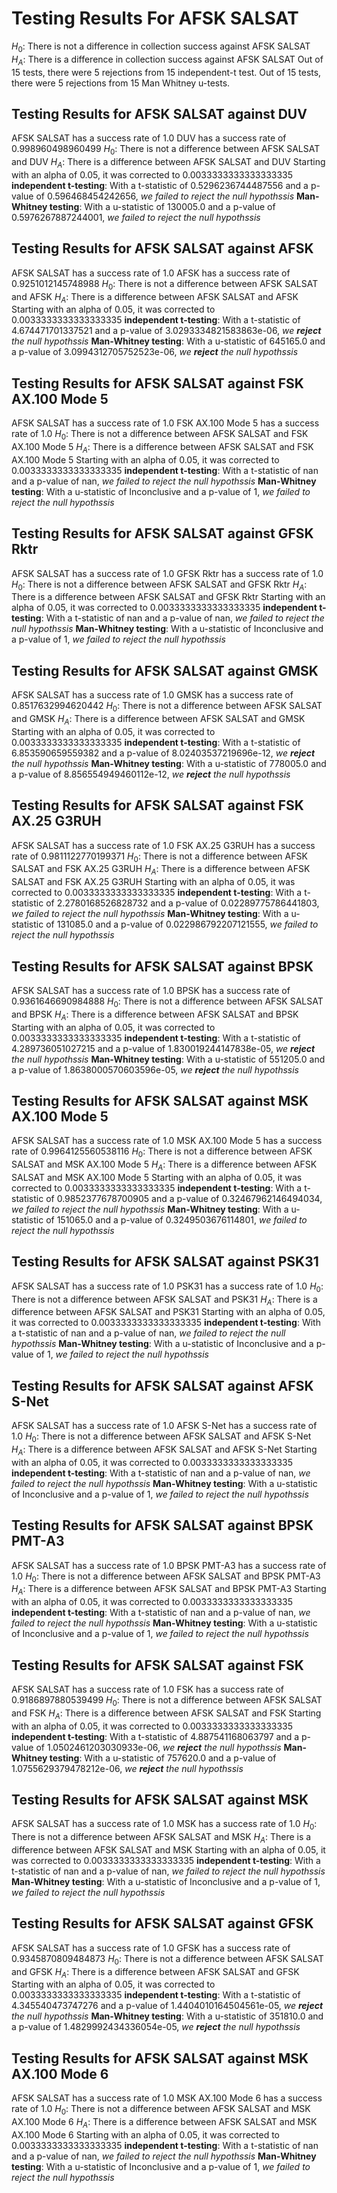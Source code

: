 # Testing Results For AFSK SALSAT 
$H_{0}$: There is not a difference in collection success against AFSK SALSAT 
$H_{A}$: There is a difference in collection success against AFSK SALSAT
Out of 15 tests, there were 5 rejections from 15 independent-t test.
Out of 15 tests, there were 5 rejections from 15 Man Whitney u-tests.
## Testing Results for AFSK SALSAT against DUV 
AFSK SALSAT has a success rate of 1.0
DUV has a success rate of 0.998960498960499
$H_{0}$: There is not a difference between AFSK SALSAT and DUV
$H_{A}$: There is a difference between AFSK SALSAT and DUV
Starting with an alpha of 0.05, it was corrected to 0.0033333333333333335
__independent t-testing__: With a t-statistic of 0.5296236744487556 and a p-value of 0.596468454242656, _we failed to reject the null hypothssis_
__Man-Whitney testing__: With a u-statistic of 130005.0 and a p-value of 0.5976267887244001, _we failed to reject the null hypothssis_
## Testing Results for AFSK SALSAT against AFSK 
AFSK SALSAT has a success rate of 1.0
AFSK has a success rate of 0.9251012145748988
$H_{0}$: There is not a difference between AFSK SALSAT and AFSK
$H_{A}$: There is a difference between AFSK SALSAT and AFSK
Starting with an alpha of 0.05, it was corrected to 0.0033333333333333335
__independent t-testing__: With a t-statistic of 4.674471701337521 and a p-value of 3.0293334821583863e-06, _we **reject** the null hypothssis_
__Man-Whitney testing__: With a u-statistic of 645165.0 and a p-value of 3.0994312705752523e-06, _we **reject** the null hypothssis_
## Testing Results for AFSK SALSAT against FSK AX.100 Mode 5 
AFSK SALSAT has a success rate of 1.0
FSK AX.100 Mode 5 has a success rate of 1.0
$H_{0}$: There is not a difference between AFSK SALSAT and FSK AX.100 Mode 5
$H_{A}$: There is a difference between AFSK SALSAT and FSK AX.100 Mode 5
Starting with an alpha of 0.05, it was corrected to 0.0033333333333333335
__independent t-testing__: With a t-statistic of nan and a p-value of nan, _we failed to reject the null hypothssis_
__Man-Whitney testing__: With a u-statistic of Inconclusive and a p-value of 1, _we failed to reject the null hypothssis_
## Testing Results for AFSK SALSAT against GFSK Rktr 
AFSK SALSAT has a success rate of 1.0
GFSK Rktr has a success rate of 1.0
$H_{0}$: There is not a difference between AFSK SALSAT and GFSK Rktr
$H_{A}$: There is a difference between AFSK SALSAT and GFSK Rktr
Starting with an alpha of 0.05, it was corrected to 0.0033333333333333335
__independent t-testing__: With a t-statistic of nan and a p-value of nan, _we failed to reject the null hypothssis_
__Man-Whitney testing__: With a u-statistic of Inconclusive and a p-value of 1, _we failed to reject the null hypothssis_
## Testing Results for AFSK SALSAT against GMSK 
AFSK SALSAT has a success rate of 1.0
GMSK has a success rate of 0.8517632994620442
$H_{0}$: There is not a difference between AFSK SALSAT and GMSK
$H_{A}$: There is a difference between AFSK SALSAT and GMSK
Starting with an alpha of 0.05, it was corrected to 0.0033333333333333335
__independent t-testing__: With a t-statistic of 6.853590659559382 and a p-value of 8.02403537219696e-12, _we **reject** the null hypothssis_
__Man-Whitney testing__: With a u-statistic of 778005.0 and a p-value of 8.856554949460112e-12, _we **reject** the null hypothssis_
## Testing Results for AFSK SALSAT against FSK AX.25 G3RUH 
AFSK SALSAT has a success rate of 1.0
FSK AX.25 G3RUH has a success rate of 0.9811122770199371
$H_{0}$: There is not a difference between AFSK SALSAT and FSK AX.25 G3RUH
$H_{A}$: There is a difference between AFSK SALSAT and FSK AX.25 G3RUH
Starting with an alpha of 0.05, it was corrected to 0.0033333333333333335
__independent t-testing__: With a t-statistic of 2.2780168526828732 and a p-value of 0.02289775786441803, _we failed to reject the null hypothssis_
__Man-Whitney testing__: With a u-statistic of 131085.0 and a p-value of 0.022986792207121555, _we failed to reject the null hypothssis_
## Testing Results for AFSK SALSAT against BPSK 
AFSK SALSAT has a success rate of 1.0
BPSK has a success rate of 0.9361646690984888
$H_{0}$: There is not a difference between AFSK SALSAT and BPSK
$H_{A}$: There is a difference between AFSK SALSAT and BPSK
Starting with an alpha of 0.05, it was corrected to 0.0033333333333333335
__independent t-testing__: With a t-statistic of 4.289736051027215 and a p-value of 1.830019244147838e-05, _we **reject** the null hypothssis_
__Man-Whitney testing__: With a u-statistic of 551205.0 and a p-value of 1.8638000570603596e-05, _we **reject** the null hypothssis_
## Testing Results for AFSK SALSAT against MSK AX.100 Mode 5 
AFSK SALSAT has a success rate of 1.0
MSK AX.100 Mode 5 has a success rate of 0.9964125560538116
$H_{0}$: There is not a difference between AFSK SALSAT and MSK AX.100 Mode 5
$H_{A}$: There is a difference between AFSK SALSAT and MSK AX.100 Mode 5
Starting with an alpha of 0.05, it was corrected to 0.0033333333333333335
__independent t-testing__: With a t-statistic of 0.9852377678700905 and a p-value of 0.32467962146494034, _we failed to reject the null hypothssis_
__Man-Whitney testing__: With a u-statistic of 151065.0 and a p-value of 0.3249503676114801, _we failed to reject the null hypothssis_
## Testing Results for AFSK SALSAT against PSK31 
AFSK SALSAT has a success rate of 1.0
PSK31 has a success rate of 1.0
$H_{0}$: There is not a difference between AFSK SALSAT and PSK31
$H_{A}$: There is a difference between AFSK SALSAT and PSK31
Starting with an alpha of 0.05, it was corrected to 0.0033333333333333335
__independent t-testing__: With a t-statistic of nan and a p-value of nan, _we failed to reject the null hypothssis_
__Man-Whitney testing__: With a u-statistic of Inconclusive and a p-value of 1, _we failed to reject the null hypothssis_
## Testing Results for AFSK SALSAT against AFSK S-Net 
AFSK SALSAT has a success rate of 1.0
AFSK S-Net has a success rate of 1.0
$H_{0}$: There is not a difference between AFSK SALSAT and AFSK S-Net
$H_{A}$: There is a difference between AFSK SALSAT and AFSK S-Net
Starting with an alpha of 0.05, it was corrected to 0.0033333333333333335
__independent t-testing__: With a t-statistic of nan and a p-value of nan, _we failed to reject the null hypothssis_
__Man-Whitney testing__: With a u-statistic of Inconclusive and a p-value of 1, _we failed to reject the null hypothssis_
## Testing Results for AFSK SALSAT against BPSK PMT-A3 
AFSK SALSAT has a success rate of 1.0
BPSK PMT-A3 has a success rate of 1.0
$H_{0}$: There is not a difference between AFSK SALSAT and BPSK PMT-A3
$H_{A}$: There is a difference between AFSK SALSAT and BPSK PMT-A3
Starting with an alpha of 0.05, it was corrected to 0.0033333333333333335
__independent t-testing__: With a t-statistic of nan and a p-value of nan, _we failed to reject the null hypothssis_
__Man-Whitney testing__: With a u-statistic of Inconclusive and a p-value of 1, _we failed to reject the null hypothssis_
## Testing Results for AFSK SALSAT against FSK 
AFSK SALSAT has a success rate of 1.0
FSK has a success rate of 0.9186897880539499
$H_{0}$: There is not a difference between AFSK SALSAT and FSK
$H_{A}$: There is a difference between AFSK SALSAT and FSK
Starting with an alpha of 0.05, it was corrected to 0.0033333333333333335
__independent t-testing__: With a t-statistic of 4.887541168063797 and a p-value of 1.0502461203030933e-06, _we **reject** the null hypothssis_
__Man-Whitney testing__: With a u-statistic of 757620.0 and a p-value of 1.0755629379478212e-06, _we **reject** the null hypothssis_
## Testing Results for AFSK SALSAT against MSK 
AFSK SALSAT has a success rate of 1.0
MSK has a success rate of 1.0
$H_{0}$: There is not a difference between AFSK SALSAT and MSK
$H_{A}$: There is a difference between AFSK SALSAT and MSK
Starting with an alpha of 0.05, it was corrected to 0.0033333333333333335
__independent t-testing__: With a t-statistic of nan and a p-value of nan, _we failed to reject the null hypothssis_
__Man-Whitney testing__: With a u-statistic of Inconclusive and a p-value of 1, _we failed to reject the null hypothssis_
## Testing Results for AFSK SALSAT against GFSK 
AFSK SALSAT has a success rate of 1.0
GFSK has a success rate of 0.9345870809484873
$H_{0}$: There is not a difference between AFSK SALSAT and GFSK
$H_{A}$: There is a difference between AFSK SALSAT and GFSK
Starting with an alpha of 0.05, it was corrected to 0.0033333333333333335
__independent t-testing__: With a t-statistic of 4.345540473747276 and a p-value of 1.4404010164504561e-05, _we **reject** the null hypothssis_
__Man-Whitney testing__: With a u-statistic of 351810.0 and a p-value of 1.4829992434336054e-05, _we **reject** the null hypothssis_
## Testing Results for AFSK SALSAT against MSK AX.100 Mode 6 
AFSK SALSAT has a success rate of 1.0
MSK AX.100 Mode 6 has a success rate of 1.0
$H_{0}$: There is not a difference between AFSK SALSAT and MSK AX.100 Mode 6
$H_{A}$: There is a difference between AFSK SALSAT and MSK AX.100 Mode 6
Starting with an alpha of 0.05, it was corrected to 0.0033333333333333335
__independent t-testing__: With a t-statistic of nan and a p-value of nan, _we failed to reject the null hypothssis_
__Man-Whitney testing__: With a u-statistic of Inconclusive and a p-value of 1, _we failed to reject the null hypothssis_
